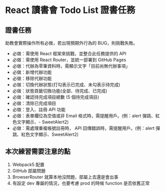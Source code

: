 # React 讀書會 Todo List 證書任務

## 證書任務

助教會實際操作所有必做，若出現預期外行為的 BUG，則挑戰失敗。

- 必做：需使用 React 框架來挑戰，並整合此任務提供的 API
- 必做：需使用 React Router，並統一部署到 GitHub Pages
- 必做：代辦為零筆資料時，需顯示文字「目前尚無代辦事項」
- 必做：新增代辦功能
- 必做：移除代辦功能
- 必做：切換代辦狀態(打勾表示已完成、未勾表示待完成)
- 必做：狀態頁籤切換功能(全部、待完成、已完成)
- 必做：確認待完成項目總數 (5 個待完成項目)
- 必做：清除已完成項目
- 必做：登入、註冊 API 功能
- 必做：表單欄位為空值或非 Email 格式時，需提醒用戶。(例：alert 彈跳、紅色文字顯示、- SweetAlert2)
- 必做：需處理重複帳號註冊時， API 回傳錯誤時，需提醒用戶。(例：alert 彈跳、紅色文字顯示、SweetAlert2)

## 本次練習需要注意的點

1. Webpack5 配置
2. GitHub 部屬問題
3. BrowserRouter 就算本地沒問題，部屬上去還是會出事
4. 有設定 dev 專屬的情況，也要考慮 prod 的時候 function 是否依舊正常
